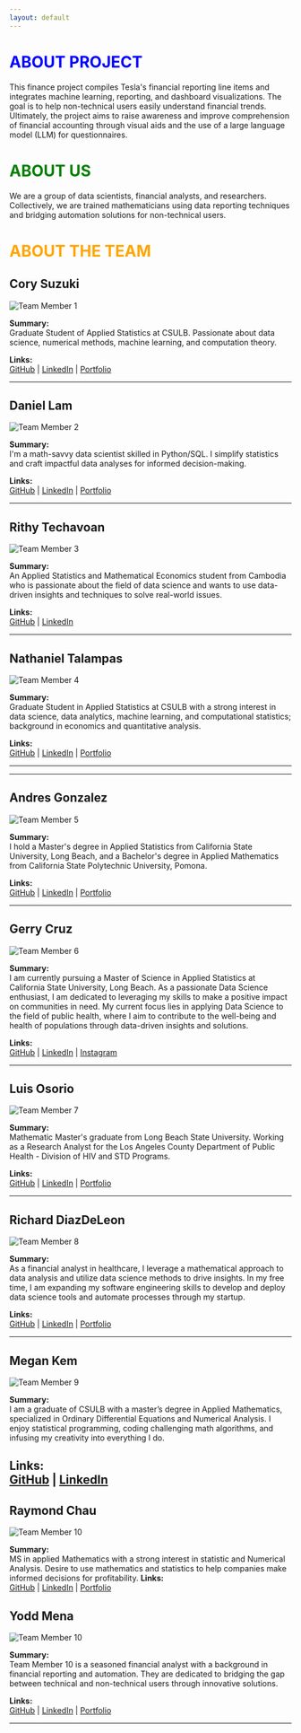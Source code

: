 ```yaml
---
layout: default
---
```



# <span style="color: blue;">ABOUT PROJECT</span>

This finance project compiles Tesla's financial reporting line items and integrates machine learning, reporting, and dashboard visualizations. The goal is to help non-technical users easily understand financial trends. Ultimately, the project aims to raise awareness and improve comprehension of financial accounting through visual aids and the use of a large language model (LLM) for questionnaires.


# <span style="color: green;">ABOUT US</span>

We are a group of data scientists, financial analysts, and researchers. Collectively, we are trained mathematicians using data reporting techniques and bridging automation solutions for non-technical users.

# <span style="color: orange;">ABOUT THE TEAM</span>

## Cory Suzuki

![Team Member 1](https://github.com/dsrichard97/finwebpage/blob/master/cory.jpeg?raw=true)

**Summary:**  
Graduate Student of Applied Statistics at CSULB. Passionate about data science, numerical methods, machine learning, and computation theory.

**Links:**  
[GitHub](https://github.com/CorySuzuki1729) | [LinkedIn](https://www.linkedin.com/in/corysuzukiprof314/) | [Portfolio](https://github.com/CorySuzuki1729/STAT_510_Mental_Health)

---

## Daniel Lam

![Team Member 2](https://github.com/dsrichard97/finwebpage/blob/master/daniel.jpeg?raw=true)

**Summary:**  
I'm a math-savvy data scientist skilled in Python/SQL. I simplify statistics and craft impactful data analyses for informed decision-making.

**Links:**  
[GitHub](https://github.com/dannyguy253) | [LinkedIn](https://www.linkedin.com/in/daniel-lam253/) | [Portfolio](https://github.com/dannyguy253/DataAnalysisPortfolio)

---

## Rithy Techavoan

![Team Member 3](https://github.com/dsrichard97/finwebpage/blob/master/tec.jpeg?raw=true)

**Summary:**  
An Applied Statistics and Mathematical Economics student from Cambodia who is passionate about the field of data science and wants to use data-driven insights and techniques to solve real-world issues.

**Links:**  
[GitHub](https://github.com/Techavoan) | [LinkedIn](https://www.linkedin.com/in/rithy-techavoan-yean-852031228?utm_source=share&utm_campaign=share_via&utm_content=profile&utm_medium=ios_app)

---

## Nathaniel Talampas

![Team Member 4](https://github.com/dsrichard97/finwebpage/blob/master/nate.jpeg?raw=true)

**Summary:**  
Graduate Student in Applied Statistics at CSULB with a strong interest in data science, data analytics, machine learning, and computational statistics; background in economics and quantitative analysis.

**Links:**  
[GitHub](https://github.com/n8tmps) | [LinkedIn](https://www.linkedin.com/in/nathaniel-talampas-3644a5203/) | [Portfolio](https://n8tmps.github.io/)

---
---

## Andres Gonzalez

![Team Member 5](https://github.com/dsrichard97/finwebpage/blob/master/andres.jpeg?raw=true)

**Summary:**  
I hold a Master's degree in Applied Statistics from California State University, Long Beach, and a Bachelor's degree in Applied Mathematics from California State Polytechnic University, Pomona.

**Links:**  
[GitHub](https://github.com/OKcomputer626) | [LinkedIn](https://www.linkedin.com/in/andresgonzalez26/) | [Portfolio](https://okcomputer626.quarto.pub/andres-gonzalez/)

---

## Gerry Cruz

![Team Member 6](https://github.com/dsrichard97/finwebpage/blob/master/gerry.jpeg?raw=true)

**Summary:**  
I am currently pursuing a Master of Science in Applied Statistics at California State University, Long Beach. As a passionate Data Science enthusiast, I am dedicated to leveraging my skills to make a positive impact on communities in need. My current focus lies in applying Data Science to the field of public health, where I aim to contribute to the well-being and health of populations through data-driven insights and solutions.

**Links:**  
[GitHub](https://github.com/cgerry98) | [LinkedIn](https://www.linkedin.com/in/gerry-cruz-53a854182/) | [Instagram](https://www.instagram.com/123GERRY_CRUZ/)

---

## Luis Osorio

![Team Member 7](https://github.com/dsrichard97/finwebpage/blob/master/luis.jpeg?raw=true)

**Summary:**  
Mathematic Master's graduate from Long Beach State University. Working as a Research Analyst for the Los Angeles County Department of Public Health - Division of HIV and STD Programs.

**Links:**  
[GitHub](https://www.linkedin.com/in/luisosorio3214/) | [LinkedIn](https://github.com/luisosorio3214) | [Portfolio](https://github.com/luisosorio3214/Airline-Satisfaction-Prediction-App)

---

## Richard DiazDeLeon

![Team Member 8](https://github.com/dsrichard97/finwebpage/blob/master/richard.jpeg?raw=true)

**Summary:**  
As a financial analyst in healthcare, I leverage a mathematical approach to data analysis and utilize data science methods to drive insights. In my free time, I am expanding my software engineering skills to develop and deploy data science tools and automate processes through my startup.

**Links:**  
[GitHub](https://github.com/dsrichard97) | [LinkedIn](https://www.linkedin.com/in/richarddiazdeleon/) | [Portfolio](https://dsrichard97.github.io/web/)

---

## Megan Kem

![Team Member 9](https://github.com/dsrichard97/finwebpage/blob/master/megan.jpeg?raw=true)

**Summary:**  
I am a graduate of CSULB with a master’s degree in Applied Mathematics, specialized in Ordinary Differential Equations and Numerical Analysis. I enjoy statistical programming, coding challenging math algorithms, and infusing my creativity into everything I do.

**Links:**  
[GitHub](https://github.com/megankem) | [LinkedIn](https://www.linkedin.com/in/megan-k-b625a7193/) 
---

## Raymond Chau

![Team Member 10](https://github.com/dsrichard97/finwebpage/blob/master/rayray.jpeg?raw=true)

**Summary:**  
MS in applied Mathematics with a strong interest in statistic and Numerical Analysis.  Desire to use  mathematics and statistics to help companies make informed decisions for profitability.
**Links:**  
[GitHub](https://github.com/blater54) | [LinkedIn](https://www.linkedin.com/in/raymondchau2532/) | [Portfolio](https://twitter.com)

## Yodd Mena

![Team Member 10](https://github.githubassets.com/images/icons/emoji/octocat.png)

**Summary:**  
Team Member 10 is a seasoned financial analyst with a background in financial reporting and automation. They are dedicated to bridging the gap between technical and non-technical users through innovative solutions.

**Links:**  
[GitHub](https://github.com/sheyaa) | [LinkedIn](www.linkedin.com/in/yoddmena) | [Portfolio](https://twitter.com)

---

